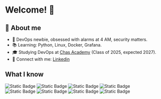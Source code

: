 # Welcome! 👋

## 🌱 About me
- 🏫 DevOps newbie, obsessed with alarms at 4 AM, security matters. 
- 📚 Learning: Python, Linux, Docker, Grafana. 
- 🎓 Studying DevOps at [Chas Academy](https://chasacademy.se/program/devops-engineer) (Class of 2025, expected 2027).
- 🔗 Connect with me: [Linkedin](https://www.linkedin.com/in/anton-satterkvist)

## What I know
![Static Badge](https://img.shields.io/badge/Git-%23f18c7e)
![Static Badge](https://img.shields.io/badge/GitHub-%230366d6)
![Static Badge](https://img.shields.io/badge/Python-%233776AB)
![Static Badge](https://img.shields.io/badge/C-%23555555)
![Static Badge](https://img.shields.io/badge/Linux-%232e8b57)
![Static Badge](https://img.shields.io/badge/Docker-%232496ED)
![Static Badge](https://img.shields.io/badge/Grafana-%237B1FA2)
![Static Badge](https://img.shields.io/badge/Prometheus-%23000000)